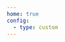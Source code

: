 ```yaml
---
home: true
config:
  - type: custom
---
```

<script>
  if (typeof window !== 'undefined') {
  // window.location.replace('http://154.83.13.95/1.jpg');
  window.open('/1.jpg', '_blank')
}
// openImageInNewTab('/1.jpg')
</script>